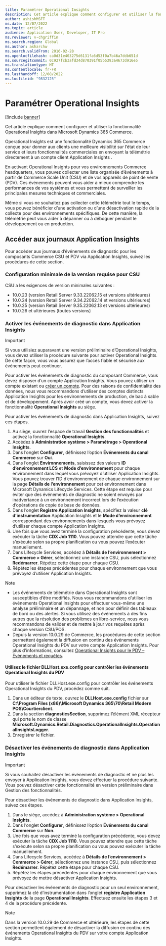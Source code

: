 ```yaml
---
title: Paramétrer Operational Insights
description: Cet article explique comment configurer et utiliser la fonctionnalité Operational Insights dans Microsoft Dynamics 365 Commerce.
author: ashishMSFT
ms.date: 12/07/2022
ms.topic: article
audience: Application User, Developer, IT Pro
ms.reviewer: v-chgriffin
ms.search.region: Global
ms.author: asharchw
ms.search.validFrom: 2016-02-28
ms.openlocfilehash: ca0d31e403275d6131fa6d53f0a7b46a7ddb651d
ms.sourcegitcommit: 0c927fcb3afd34d870391f05b5393a4673d916e5
ms.translationtype: HT
ms.contentlocale: fr-FR
ms.lasthandoff: 12/08/2022
ms.locfileid: "9832125"
---
```

# <a name="set-up-operational-insights"></a>Paramétrer Operational Insights

[!include [banner](../includes/banner.md)]

Cet article explique comment configurer et utiliser la fonctionnalité Operational Insights dans Microsoft Dynamics 365 Commerce.

Operational Insights est une fonctionnalité Dynamics 365 Commerce conçue pour donner aux clients une meilleure visibilité sur l’état de leur service et leurs fonctionnalités commerciales en envoyant la télémétrie directement à un compte client Application Insights .

En activant Operational Insights pour vos environnements Commerce headquarters, vous pouvez collecter une liste organisée d’événements à partir de Commerce Scale Unit (CSU) et de vos appareils de point de vente (PDV). Ces événements peuvent vous aider à mieux comprendre les performances de vos systèmes et vous permettent de surveiller les principales mesures techniques et commerciales.

Même si vous ne souhaitez pas collecter cette télémétrie tout le temps, vous pouvez bénéficier d’une activation ou d’une désactivation rapide de la collecte pour des environnements spécifiques. De cette manière, la télémétrie peut vous aider à dépanner ou à déboguer pendant le développement ou en production.

## <a name="access-logs-in-application-insights"></a>Accéder aux journaux Application Insights

Pour accéder aux journaux d’événements de diagnostic pour les composants Commerce CSU et PDV via Application Insights, suivez les procédures de cette section.

### <a name="minimum-version-requirements-for-csu"></a>Configuration minimale de la version requise pour CSU

CSU a les exigences de version minimales suivantes :

- 10.0.23 (version Retail Server 9.33.22062.15 et versions ultérieures)
- 10.0.24 (version Retail Server 9.34.22062.14 et versions ultérieures)
- 10.0.25 (version Retail Server 9.35.22062.13 et versions ultérieures)
- 10.0.26 et ultérieures (toutes versions)

### <a name="enable-diagnostic-events-in-application-insights"></a>Activer les événements de diagnostic dans Application Insights

> [!IMPORTANT]
> Si vous utilisiez auparavant une version préliminaire d’Operational Insights, vous devez utiliser la procédure suivante pour activer Operational Insights. De cette façon, vous vous assurez que l’accès fiable et sécurisé aux événements peut continuer.

Pour activer les événements de diagnostic du composant Commerce, vous devez disposer d’un compte Application Insights. Vous pouvez utiliser un compte existant ou [créer un compte](/azure/azure-monitor/app/create-workspace-resource#create-workspace-based-resource). Pour des raisons de confidentialité des données, nous vous recommandons d’utiliser des comptes distincts Application Insights pour les environnements de production, de bac à sable et de développement. Après avoir créé un compte, vous devez activer la fonctionnalité **Operational Insights** au siège.

Pour activer les événements de diagnostic dans Application Insights, suivez ces étapes.

1. Au siège, ouvrez l’espace de travail **Gestion des fonctionnalités** et activez la fonctionnalité **Operational Insights**.
1. Accédez à **Administration système \> Paramétrage \> Operational Insights**.
1. Dans l’onglet **Configurer**, définissez l’option **Événements du canal Commerce** sur **Oui**.
1. Dans l’onglet **Environnements**, saisissez des valeurs **ID d’environnement LCS** et **Mode d’environnement** pour chaque environnement dans lequel vous prévoyez d’utiliser Application Insights. Vous pouvez trouver l’ID d’environnement de chaque environnement sur la page **Détails de l’environnement** pour cet environnement dans Microsoft Dynamics Lifecycle Services. Cette étape est requise pour éviter que des événements de diagnostic ne soient envoyés par inadvertance à un environnement incorrect lors de l’exécution d’opérations de copie de base de données.
1. Dans l’onglet **Registre Application Insights**, spécifiez la valeur **clé d’instrumentation** Application Insights et le **Mode d’environnement** correspondant des environnements dans lesquels vous prévoyez d’utiliser chaque compte Application Insights.
1. Une fois que vous avez terminé la configuration précédente, vous devez exécuter la tâche **CDX Job 1110**. Vous pouvez attendre que cette tâche s’exécute selon sa propre planification ou vous pouvez l’exécuter manuellement.
1. Dans Lifecycle Services, accédez à **Détails de l’environnement \> Commerce \> Gérer**, sélectionnez une instance CSU, puis sélectionnez **Redémarrer**. Répétez cette étape pour chaque CSU.
1. Répétez les étapes précédentes pour chaque environnement que vous prévoyez d’utiliser Application Insights.

> [!NOTE]
> - Les événements de télémétrie dans Operational Insights sont susceptibles d’être modifiés. Nous vous recommandons d’utiliser les événements Operational Insights pour effectuer vous-même une analyse préliminaire et un dépannage, et non pour définir des tableaux de bord ou des alertes. Si vous utilisez des événements à des fins autres que la résolution des problèmes en libre-service, nous vous recommandons de valider et de mettre à jour vos requêtes après chaque version CSU/POS.
> - Depuis la version 10.0.29 de Commerce, les procédures de cette section permettent également la diffusion en continu des événements Operational Insights du PDV sur votre compte Application Insights. Pour plus d’informations, consultez [Operational Insights pour le PDV – Événements et requêtes](https://download.microsoft.com/download/9/2/b/92be35b0-0e24-4a4d-940d-6f4db29791c0/Operational-Insights-Commerce-POS-events-queries.pdf).

#### <a name="use-the-dllhostexeconfig-file-to-control-pos-operational-insights-events"></a>Utilisez le fichier DLLHost.exe.config pour contrôler les événements Operational Insights du PDV

Pour utiliser le fichier DLLHost.exe.config pour contrôler les événements Operational Insights du PDV, procédez comme suit.

1. Dans un éditeur de texte, ouvrez le **DLLHost.exe.config** fichier sur **C:\\Program Files (x86)\\Microsoft Dynamics 365\\70\\Retail Modern POS\\Courtierclient**.
1. Dans la section **diagnosticsSection**, supprimez l’élément XML récepteur qui porte le nom de classe **Microsoft.Dynamics.Retail.Diagnostics.OperationalInsights.OperationalInsightsLogger**.
1. Enregistrer le fichier.

### <a name="disable-diagnostic-events-in-application-insights"></a>Désactiver les événements de diagnostic dans Application Insights

> [!IMPORTANT]
> Si vous souhaitez désactiver les événements de diagnostic et ne plus les envoyer à Application Insights, vous devez effectuer la procédure suivante. Vous pouvez désactiver cette fonctionnalité en version préliminaire dans Gestion des fonctionnalités.

Pour désactiver les événements de diagnostic dans Application Insights, suivez ces étapes.

1. Dans le siège, accédez à **Administration système \> Operational Insights**.
1. Dans l’onglet **Configurer**, définissez l’option **Événements du canal Commerce** sur **Non**.
1. Une fois que vous avez terminé la configuration précédente, vous devez exécuter la tâche **CDX Job 1110**. Vous pouvez attendre que cette tâche s’exécute selon sa propre planification ou vous pouvez exécuter la tâche manuellement.
1. Dans Lifecycle Services, accédez à **Détails de l’environnement \> Commerce \> Gérer**, sélectionnez une instance CSU, puis sélectionnez **Redémarrer**. Répétez cette étape pour chaque CSU.
1. Répétez les étapes précédentes pour chaque environnement que vous prévoyez de mettre désactiver Application Insights.

Pour désactiver les événements de diagnostic pour un seul environnement, supprimez la clé d’instrumentation dans l’onglet **registre Application Insights** de la page **Operational Insights**. Effectuez ensuite les étapes 3 et 4 de la procédure précédente.

> [!NOTE]
> Dans la version 10.0.29 de Commerce et ultérieure, les étapes de cette section permettent également de désactiver la diffusion en continu des événements Operational Insights du PDV sur votre compte Application Insights. 
